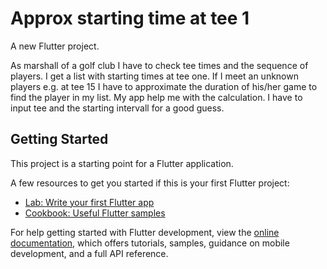 # Approx starting time at tee 1

A new Flutter project.

As marshall of a golf club I have to check tee times and the sequence of players. I get a list with starting times at tee one. If I meet an unknown players e.g. at tee 15 I have to approximate the duration of his/her game to find the player in my list.
My app help me with the calculation. I have to input tee and the starting intervall for a good guess.

## Getting Started

This project is a starting point for a Flutter application.

A few resources to get you started if this is your first Flutter project:

- [Lab: Write your first Flutter app](https://docs.flutter.dev/get-started/codelab)
- [Cookbook: Useful Flutter samples](https://docs.flutter.dev/cookbook)

For help getting started with Flutter development, view the
[online documentation](https://docs.flutter.dev/), which offers tutorials,
samples, guidance on mobile development, and a full API reference.

